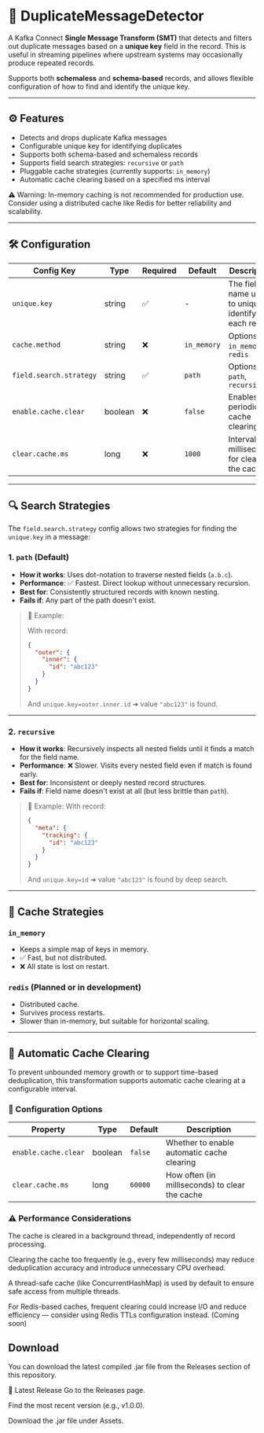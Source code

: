 # 🔁 DuplicateMessageDetector

A Kafka Connect **Single Message Transform (SMT)** that detects and filters out duplicate messages based on a **unique key** field in the record. This is useful in streaming pipelines where upstream systems may occasionally produce repeated records.

Supports both **schemaless** and **schema-based** records, and allows flexible configuration of how to find and identify the unique key.

---

## ⚙️ Features

- Detects and drops duplicate Kafka messages
- Configurable unique key for identifying duplicates
- Supports both schema-based and schemaless records
- Supports field search strategies: `recursive` or `path`
- Pluggable cache strategies (currently supports: `in_memory`)
- Automatic cache clearing based on a specified ms interval

⚠️ Warning: In-memory caching is not recommended for production use. Consider using a distributed cache like Redis for better reliability and scalability.

---

## 🛠 Configuration

| Config Key              | Type    | Required | Default     | Description |
|------------------------|---------|----------|-------------|-------------|
| `unique.key`           | string  | ✅        | -           | The field name used to uniquely identify each record |
| `cache.method`         | string  | ❌        | `in_memory` | Options: `in_memory`, `redis` |
| `field.search.strategy`| string  | ✅        | `path`      | Options: `path`, `recursive` |
| `enable.cache.clear`   | boolean | ❌        | `false`     | Enables periodic cache clearing |
| `clear.cache.ms`       | long    | ❌        | `1000`      | Interval in milliseconds for clearing the cache |

---


## 🔍 Search Strategies

The `field.search.strategy` config allows two strategies for finding the `unique.key` in a message:

### 1. `path` (Default)
- **How it works**: Uses dot-notation to traverse nested fields (`a.b.c`).
- **Performance**: ✅ Fastest. Direct lookup without unnecessary recursion.
- **Best for**: Consistently structured records with known nesting.
- **Fails if**: Any part of the path doesn't exist.

> 🧪 Example:
> 
> With record:
> ```json
> {
>   "outer": {
>     "inner": {
>       "id": "abc123"
>     }
>   }
> }
> ```
> And `unique.key=outer.inner.id` ➜ value `"abc123"` is found.

---

### 2. `recursive`
- **How it works**: Recursively inspects all nested fields until it finds a match for the field name.
- **Performance**: ❌ Slower. Visits every nested field even if match is found early.
- **Best for**: Inconsistent or deeply nested record structures.
- **Fails if**: Field name doesn't exist at all (but less brittle than `path`).

> 🧪 Example:
> With record:
> ```json
> {
>   "meta": {
>     "tracking": {
>       "id": "abc123"
>     }
>   }
> }
> ```
> And `unique.key=id` ➜ value `"abc123"` is found by deep search.

---

## 🧠 Cache Strategies

### `in_memory`
- Keeps a simple map of keys in memory.
- ✅ Fast, but not distributed.
- ❌ All state is lost on restart.

### `redis` (Planned or in development)
- Distributed cache.
- Survives process restarts.
- Slower than in-memory, but suitable for horizontal scaling.

---



## 🧹 Automatic Cache Clearing
To prevent unbounded memory growth or to support time-based deduplication, this transformation supports automatic cache clearing at a configurable interval.

### 🔧 Configuration Options

| Property             | Type    | Default | Description                                      |
|----------------------|---------|---------|--------------------------------------------------|
| `enable.cache.clear` | boolean | `false` | Whether to enable automatic cache clearing       |
| `clear.cache.ms`     | long    | `60000` | How often (in milliseconds) to clear the cache   |

### ⚠️ Performance Considerations
The cache is cleared in a background thread, independently of record processing.

Clearing the cache too frequently (e.g., every few milliseconds) may reduce deduplication accuracy and introduce unnecessary CPU overhead.

A thread-safe cache (like ConcurrentHashMap) is used by default to ensure safe access from multiple threads.

For Redis-based caches, frequent clearing could increase I/O and reduce efficiency — consider using Redis TTLs configuration instead. (Coming soon)

## Download
You can download the latest compiled .jar file from the Releases section of this repository.

🔽 Latest Release
Go to the Releases page.

Find the most recent version (e.g., v1.0.0).

Download the .jar file under Assets.